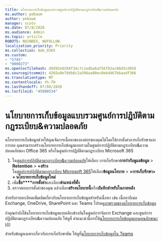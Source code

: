 ```yaml
---
title: นโยบายการเก็บข้อมูลแบบรวมศูนย์การปฏิบัติตามกฎระเบียบ&ความปลอดภัย
ms.author: pebaum
author: pebaum
manager: scotv
ms.date: 07/8/2020
ms.audience: Admin
ms.topic: article
ROBOTS: NOINDEX, NOFOLLOW
localization_priority: Priority
ms.collection: Adm_O365
ms.custom:
- "5745"
- "9000273"
ms.openlocfilehash: d9d92e9284f34c7c1edba6af56f02ac88d3cd956
ms.sourcegitcommit: 4265a9e79db6c2a396aa80ec0ebd467bbaadf366
ms.translationtype: MT
ms.contentlocale: th-TH
ms.lasthandoff: 07/08/2020
ms.locfileid: "45088534"
---
```

# <a name="unified-retention-policies-in-the-security--compliance-center"></a>นโยบายการเก็บข้อมูลแบบรวมศูนย์การปฏิบัติตามกฎระเบียบ&ความปลอดภัย

นโยบายการเก็บข้อมูลช่วยให้คุณจัดการเนื้อหาขององค์กรของคุณได้โดยใช้การตั้งค่าการเก็บรักษาและการลบ คุณสามารถสร้างนโยบายการเก็บข้อมูลแบบรวมในศูนย์การปฏิบัติตามกฎระเบียบ&ความปลอดภัยของ Office 365 หรือในศูนย์การปฏิบัติตามกฎระเบียบ Microsoft 365 

1. ใน[ศูนย์การปฏิบัติตามกฎระเบียบ&ความปลอดภัย](https://go.microsoft.com/fwlink/p/?linkid=2077143)ให้เลือก การเก็บรักษา**การกํากับดูแลข้อมูล**  >  **Retention**  >  **+สร้าง** <br/>
    ใน[ศูนย์การปฏิบัติตามกฎระเบียบ Microsoft 365](https://go.microsoft.com/fwlink/p/?linkid=2077149)ให้เลือก**ข้อมูลนโยบาย**  >  **>การเก็บรักษา> + นโยบายการเก็บข้อมูลใหม่**
2. เพิ่ม**ชื่อ****การตั้งค่า**และเลือก**ตําแหน่งที่ตั้ง**
3. ตรวจสอบการตั้งค่าของคุณ แล้วเลือก**สร้างนโยบายนี้**หรือ**บันทึกสําหรับในภายหลัง**  
      
สําหรับรายละเอียดเพิ่มเติมเกี่ยวกับนโยบายการเก็บข้อมูลสําหรับเนื้อหา เช่น เนื้อหาอีเมล Exchange, OneDrive, SharePoint และ Teams โปรดดู[ภาพรวมของนโยบายการเก็บข้อมูล](https://go.microsoft.com/fwlink/?linkid=2127785)  
    
ถ้าคุณกําลังใช้นโยบายการเก็บข้อมูลแบบเคียงข้างกันในศูนย์การจัดการ Exchange และศูนย์การปฏิบัติตามกฎระเบียบ&ความปลอดภัย ให้ดูที่ คําแนะนํานี้การใช้[นโยบายการเก็บข้อมูลแทนคุณลักษณะเก่า](https://docs.microsoft.com/microsoft-365/compliance/retention-policies?view=o365-worldwide#use-a-retention-policy-instead-of-older-features)  
    
สําหรับข้อมูลเฉพาะเกี่ยวกับการเก็บรักษาทีม ให้ดูที่[นโยบายการเก็บข้อมูลใน Teams](https://docs.microsoft.com/microsoftteams/retention-policies)